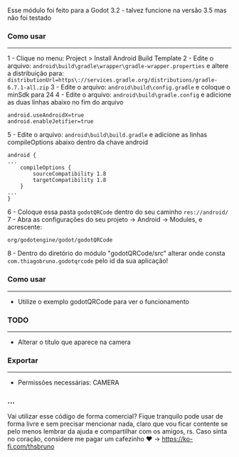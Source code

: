 Esse módulo foi feito para a Godot 3.2 - talvez funcione na versão 3.5 mas não foi testado


### Como usar
----------

1 - Clique no menu: Project > Install Android Build Template
2 - Edite o arquivo: ```android\build\gradle\wrapper\gradle-wrapper.properties``` e altere a distribuição para: ```distributionUrl=https\://services.gradle.org/distributions/gradle-6.7.1-all.zip```
3 - Edite o arquivo: ```android\build\config.gradle``` e coloque o minSdk para 24
4 - Edite o arquivo: ```android\build\gradle.config``` e adicione as duas linhas abaixo no fim do arquivo

```
android.useAndroidX=true
android.enableJetifier=true
```

5 - Edite o arquivo: ```android\build\build.gradle``` e adicione as linhas compileOptions abaixo dentro da chave android

```
android {
...
    compileOptions {
        sourceCompatibility 1.8
        targetCompatibility 1.8
    }
...
}
```

6 - Coloque essa pasta ```godotQRCode``` dentro do seu caminho ```res://android/```
7 - Abra as configurações do seu projeto -> Android -> Modules, e acrescente:

```
org/godotengine/godot/godotQRCode
```

8 - Dentro do diretório do módulo "godotQRCode/src" alterar onde consta ```com.thiagobruno.godotqrcode``` pelo id da sua aplicação!



### Como usar
-------------
- Utilize o exemplo godotQRCode para ver o funcionamento

### TODO
-------------
- Alterar o título que aparece na camera

### Exportar
-------------
- Permissões necessárias: CAMERA

### ...
Vai utilizar esse código de forma comercial? Fique tranquilo pode usar de forma livre e sem precisar mencionar nada, claro que vou ficar contente se pelo menos lembrar da ajuda e compartilhar com os amigos, rs. Caso sinta no coração, considere me pagar um cafezinho :heart: -> https://ko-fi.com/thsbruno



